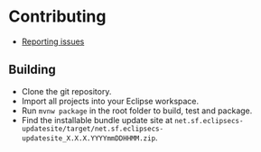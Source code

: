 # Contributing

* [Reporting issues](https://github.com/checkstyle/eclipse-cs/issues)

## Building

* Clone the git repository.
* Import all projects into your Eclipse workspace.
* Run `mvnw package` in the root folder to build, test and package.
* Find the installable bundle update site at `net.sf.eclipsecs-updatesite/target/net.sf.eclipsecs-updatesite_X.X.X.YYYYmmDDHHMM.zip`.

